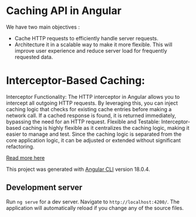 # Caching API in Angular

We have two main objectives :

* Cache HTTP requests to efficiently handle server requests.
* Architecture it in a scalable way to make it more flexible.
This will improve user experience and reduce server load for frequently requested data.

# Interceptor-Based Caching:

Interceptor Functionality: The HTTP interceptor in Angular allows you to intercept all outgoing HTTP requests. By leveraging this, you can inject caching logic that checks for existing cache entries before making a network call. If a cached response is found, it is returned immediately, bypassing the need for an HTTP request.
Flexible and Testable: Interceptor-based caching is highly flexible as it centralizes the caching logic, making it easier to manage and test. Since the caching logic is separated from the core application logic, it can be adjusted or extended without significant refactoring.

[Read more here](https://mohanbyte.medium.com/caching-api-requests-in-angular-better-faster-and-stronger-b3aa7c675be4)

This project was generated with [Angular CLI](https://github.com/angular/angular-cli) version 18.0.4.

## Development server

Run `ng serve` for a dev server. Navigate to `http://localhost:4200/`. The application will automatically reload if you change any of the source files.


